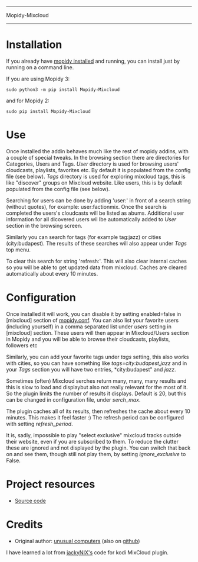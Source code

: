 ****************************
Mopidy-Mixcloud
****************************


Installation
============

If you already have [mopidy installed](<https://docs.mopidy.com/en/latest/installation/>) and running, you can install just by running on a command line.

If you are using Mopidy 3:

    sudo python3 -m pip install Mopidy-Mixcloud

and for Mopidy 2:

    sudo pip install Mopidy-Mixcloud

 

Use
===

Once installed the addin behaves much like the rest of mopidy addins, with a couple of special tweaks. 
In the browsing section there are directories for Categories, Users and Tags.
*User* directory is used for browsing users' cloudcasts, playlists, favorites etc. By default it is populated from the config file (see below). 
*Tags* directory is used for exploring mixcloud tags, this is like "discover" groups on Mixcloud website. Like users, this is by default populated from the config file (see below). 

Searching for users can be done by adding 'user:' in front of a search string (without quotes), for example:  user:factionmix. 
Once the search is completed the users's cloudcasts will be listed as abums.
Additional user information for all dicovered users wil lbe automatically added to *User* section in the browsing screen.

Similarly you can search for tags (for example tag:jazz) or cities (city:budapest).
The results of these searches will also appear under *Tags* top menu.

To clear this search for string 'refresh:'. This will also clear internal caches so you will be able to get updated data from mixcloud. Caches are cleared automatically about every 10 minutes. 


Configuration
=============

Once installed it will work, you can disable it by setting enabled=false in [mixcloud] section of [mopidy.conf](<https://docs.mopidy.com/en/latest/config/>).
You can also list your favorite users (including yourself) in a comma separated list under *users* setting  in [mixcloud] section. 
These users will then appear in Mixcloud/Users section in Mopidy and you will be able to browse their cloudcasts, playlists, followers etc

Similarly, you can add your favorite tags under *tags* setting, this also works with cities, so you can have something like *tags=city:budapest,jazz* and in your *Tags* section you will have two entries, *city:budapest" and *jazz*. 

Sometimes (often) Mixcloud serches return many, many, many results and this is slow to load and displaybut also not really relevant for the most of it. So the plugin limits the number of results it displays. Default is 20, but this can be changed in configuration file, under *serch_max*.

The plugin caches all of its results, then refreshes the cache about every 10 minutes. This makes it feel faster :) The refresh period can be configured with setting *refresh_period*.

It is, sadly, impossible to play "select exclusive" mixcloud tracks outside their website, even if you are subscribed to them. To reduce the clutter these are ignored and not displayed by the plugin. You can switch that back on and see them, though still not play them, by setting *ignore_exclusive* to False.


Project resources
=================

- [Source code](<https://github.com/unusualcomputers/unusualcomputers/tree/master/code/mopidy/mopidymixcloud>)


Credits
=======

- Original author: [unusual computers](<http://unusualcomputerscollective.org>) (also on [github](<https://github.com/unusualcomputers/unusualcomputers/blob/master/README.md#unusual-computers-collective>))

I have learned a lot from [jackyNIX's](<https://github.com/jackyNIX/xbmc-mixcloud-plugin>) code for kodi MixCloud plugin. 

